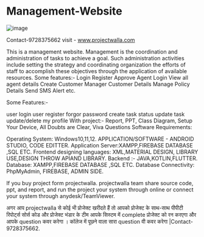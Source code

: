 # Management-Website
![image](https://user-images.githubusercontent.com/121348131/209620281-6c409fdf-1dc5-41bf-9670-80d817a9ebfd.png)


Contact-9728375662 visit - www.projectwalla.com

This is a management website. Management is the coordination and administration of tasks to achieve a goal. Such administration activities include setting the strategy and coordinating organization the efforts of staff to accomplish these objectives through the application of available resources. Some features:- Login Register Approve Agent Login View all agent details Create Customer Manager Customer Details Manage Policy Details Send SMS Alert etc. 

 


 
Some Features:-

user login
user register
forgor password
create task 
status update
task update/delete
my profile
With project:- Report, PPT, Class Diagram, Setup Your Device, All Doubts are Clear, Viva Questions
Software Requirements:

Operating System: Windows10,11,12.
APPLICATION/SOFTWARE - ANDROID STUDIO, CODE EDITTER.
Application Server:XAMPP,FIREBASE DATABASE ,SQL ETC.
Frontend designing languages: XML,MATERIAL DESIGN, LIBRARY USE,DESIGN THROW APIAND LIBRARY.
Backend :- JAVA,KOTLIN,FLUTTER.
Database:  XAMPP,FIREBASE DATABASE ,SQL ETC.
Database Connectivity:   PhpMyAdmin, FIREBASE, ADMIN SIDE.

If you buy project form projectwalla. projectwalla team share source code, ppt, and report, and run the project your system through online or connect your system through anydesk/TeamViewer.

अगर आप  projectwalla से कोई भी प्रोजेक्ट खरीदते हैं तो आपको प्रोजेक्ट के साथ-साथ पीपीटी रिपोर्ट्स सोर्स कोड और प्रोजेक्ट भंडार के टीम आपके सिस्टम में complete प्रोजेक्ट को रन करएगा और आपके question  कवर करेगा । कॉलेज में पूछने वाला सारा question वी कवर करेगा |Contact-9728375662.
